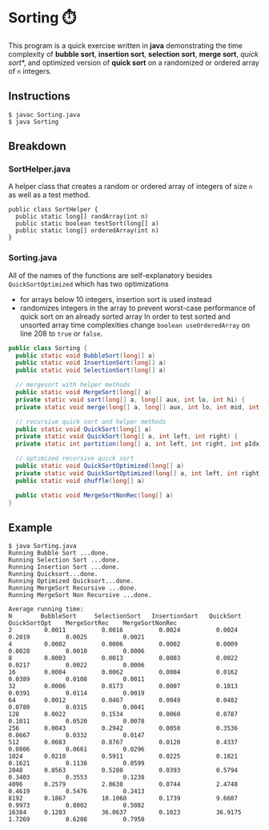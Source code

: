 # Sorting :stopwatch:
This program is a quick exercise written in **java** demonstrating the time complexity of **bubble sort**, **insertion sort**, **selection sort**, **merge sort**, *quick sort**, and optimized version of **quick sort** on a randomized or ordered array of `n` integers.

## Instructions
```
$ javac Sorting.java
$ java Sorting
```

## Breakdown
### SortHelper.java
A helper class that creates a random or ordered array of integers of size `n` as well as a test method.
```
public class SortHelper {
  public static long[] randArray(int n)
  public static boolean testSort(long[] a)
  public static long[] orderedArray(int n)
}
```

### Sorting.java
All of the names of the functions are self-explanatory besides `QuickSortOptimized` which has two optimizations
- for arrays below 10 integers, insertion sort is used instead
- randomizes integers in the array to prevent worst-case performance of quick sort on an already sorted array
In order to test sorted and unsorted array time complexities change `boolean useOrderedArray` on line 208 to `true` or `false`.
``` java
public class Sorting {
  public static void BubbleSort(long[] a)
  public static void InsertionSort(long[] a)
  public static void SelectionSort(long[] a)

  // mergesort with helper methods
  public static void MergeSort(long[] a)
  private static void sort(long[] a, long[] aux, int lo, int hi) {
  private static void merge(long[] a, long[] aux, int lo, int mid, int hi)

  // recursive quick sort and helper methods
  public static void QuickSort(long[] a)
  private static void QuickSort(long[] a, int left, int right) {
  private static int partition(long[] a, int left, int right, int pIdx)

  // optimized recursive quick sort
  public static void QuickSortOptimized(long[] a)
  private static void QuickSortOptimized(long[] a, int left, int right)
  public static void shuffle(long[] a)

  public static void MergeSortNonRec(long[] a)
}
```

## Example
```
$ java Sorting.java
Running Bubble Sort ...done.
Running Selection Sort ...done.
Running Insertion Sort ...done.
Running Quicksort...done.
Running Optimized Quicksort...done.
Running MergeSort Recursive ...done.
Running MergeSort Non Recursive ...done.

Average running time:
N        BubbleSort     SelectionSort   InsertionSort   QuickSort       QuickSortOpt    MergeSortRec    MergeSortNonRec
2         0.0011          0.0016          0.0024          0.0024          0.2019          0.0025          0.0021          
4         0.0002          0.0006          0.0002          0.0009          0.0028          0.0010          0.0006          
8         0.0003          0.0013          0.0003          0.0022          0.0217          0.0022          0.0006          
16        0.0004          0.0062          0.0004          0.0162          0.0389          0.0108          0.0011          
32        0.0006          0.0173          0.0007          0.1013          0.0391          0.0114          0.0019          
64        0.0012          0.0467          0.0049          0.0482          0.0780          0.0315          0.0041          
128       0.0022          0.1534          0.0060          0.0787          0.1011          0.0520          0.0078          
256       0.0043          0.2942          0.0050          0.3536          0.0667          0.0332          0.0147          
512       0.0083          0.8767          0.0120          0.4337          0.0806          0.0661          0.0296          
1024      0.0210          0.5911          0.0225          0.1821          0.1621          0.1138          0.0599          
2048      0.0563          0.5280          0.0393          0.5794          0.3403          0.3553          0.1238          
4096      0.2579          2.0638          0.0744          2.4748          0.4619          0.5476          0.2413          
8192      0.1867          10.1060         0.1739          9.6607          0.9973          0.8002          0.5082          
16384     0.1203          36.0637         0.1023          36.9175         1.7269          0.6208          0.7950 
```
